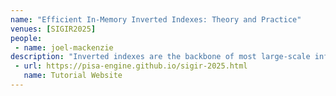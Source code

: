 ```yaml
---
name: "Efficient In-Memory Inverted Indexes: Theory and Practice"
venues: [SIGIR2025]
people:
 - name: joel-mackenzie
description: "Inverted indexes are the backbone of most large-scale information retrieval systems. Although conceptually simple, high-performance inverted indexes require a deep understanding of low-level system optimizations, compression techniques, and traversal strategies. With the widespread adoption of in-memory search engines, the rise of learned sparse retrieval (LSR), and the increasing complexity of ranking pipelines, the design space for efficient indexing and retrieval systems has expanded significantly. This tutorial addresses a critical knowledge gap between textbook-style explanations and advanced techniques required for efficient and optimized retrieval. It aims to equip researchers and practitioners with a comprehensive understanding of how modern in-memory search systems are designed, built, and optimized for high-performance retrieval across large-scale document collections. As part of this tutorial, the participants will learn important theoretical concepts and how to apply them in practice using the open source PISA search engine. They will work through a series of examples illustrating how to build and query an index, compare performance and relevance across multiple parameters such as compression techniques and retrieval algorithms, etc. The knowledge and skills learned from this tutorial will serve as a basis for extending PISA with new state-of-the-art IR techniques and evaluating them in an academic setting."
 - url: https://pisa-engine.github.io/sigir-2025.html
   name: Tutorial Website
---
```


